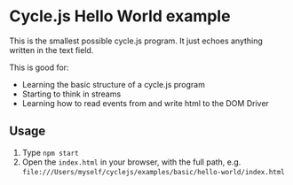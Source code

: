 # Cycle.js Hello World example

This is the smallest possible cycle.js program. It just echoes anything written
in the text field.

This is good for:

- Learning the basic structure of a cycle.js program
- Starting to think in streams
- Learning how to read events from and write html to the DOM Driver

## Usage

1.  Type `npm start`
2.  Open the `index.html` in your browser, with the full path,
e.g. `file:///Users/myself/cyclejs/examples/basic/hello-world/index.html`

